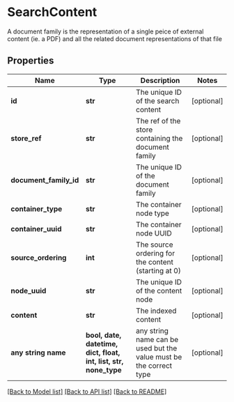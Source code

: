 # SearchContent

A document family is the representation of a single peice of external content (ie. a PDF) and all the related document representations of that file

## Properties
Name | Type | Description | Notes
------------ | ------------- | ------------- | -------------
**id** | **str** | The unique ID of the search content | [optional] 
**store_ref** | **str** | The ref of the store containing the document family | [optional] 
**document_family_id** | **str** | The unique ID of the document family | [optional] 
**container_type** | **str** | The container node type | [optional] 
**container_uuid** | **str** | The container node UUID | [optional] 
**source_ordering** | **int** | The source ordering for the content (starting at 0) | [optional] 
**node_uuid** | **str** | The unique ID of the content node | [optional] 
**content** | **str** | The indexed content | [optional] 
**any string name** | **bool, date, datetime, dict, float, int, list, str, none_type** | any string name can be used but the value must be the correct type | [optional]

[[Back to Model list]](../README.md#documentation-for-models) [[Back to API list]](../README.md#documentation-for-api-endpoints) [[Back to README]](../README.md)


